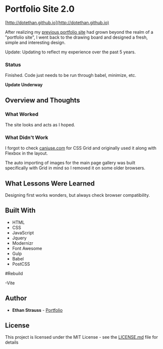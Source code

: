 # Portfolio Site 2.0

[http://dotethan.github.io](http://dotethan.github.io)

After realizing my [previous portfolio site](http://www.ethanstrauss.com) had grown beyond the realm of a "portfolio site", I went back to the drawing board and designed a fresh, simple and interesting design.

Update: Updating to reflect my experience over the past 5 years.

### Status

Finished. Code just needs to be run through babel, minimize, etc.

**Update Underway**

## Overview and Thoughts

### What Worked

The site looks and acts as I hoped.

### What Didn't Work

I forgot to check [caniuse.com](https://caniuse.com/) for CSS Grid and originally used it along with Flexbox in the layout.

The auto importing of images for the main page gallery was built specifically with Grid in mind so I removed it on some older browsers.

## What Lessons Were Learned

Designing first works wonders, but always check browser compatibility.

## Built With

- HTML
- CSS
- JavaScript
- Jquery
- Modernizr
- Font Awesome
- Gulp
- Babel
- PostCSS

#Rebuild

-Vite

## Author

- **Ethan Strauss** - [Portfolio](https://dotethan.github.io)

## License

This project is licensed under the MIT License - see the [LICENSE.md](LICENSE.md) file for details

